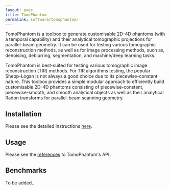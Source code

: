 ```yaml
---
layout: page
title: TomoPhantom
permalink: software/tomophantom/
---
```


TomoPhantom is a toolbox to generate customisable 2D-4D phantoms (with a temporal capability) and their analytical tomographic projections for parallel-beam geometry. It can be used for testing various tomographic reconstruction methods, as well as for image processing methods, such as, denoising, deblurring, segmentation, and machine/deep learning tasks.


TomoPhantom is best-suited for testing various tomographic image reconstruction (TIR) methods. For TIR algorithms testing, the popular Shepp-Logan is not always a good choice due to its piecewise-constant nature. This toolbox provides a simple modular approach to efficiently build customisable 2D-4D phantoms consisting of piecewise-constant, piecewise-smooth, and smooth analytical objects as well as their analytical Radon transforms for parallel-beam scanning geometry.

## Installation

Please see the detailed instructions [here](https://dkazanc.github.io/TomoPhantom/howto/installation.html).

## Usage

Please see the [references](https://dkazanc.github.io/TomoPhantom/reference/api.html) to TomoPhantom's API.

## Benchmarks

To be added...
